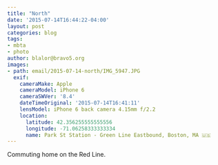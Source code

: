 ```yaml
---
title: "North"
date: '2015-07-14T16:44:22-04:00'
layout: post
categories: blog
tags:
- mbta
- photo
author: blalor@bravo5.org
images:
- path: email/2015-07-14-north/IMG_5947.JPG
  exif:
    cameraMake: Apple
    cameraModel: iPhone 6
    cameraSWVer: '8.4'
    dateTimeOriginal: '2015-07-14T16:41:11'
    lensModel: iPhone 6 back camera 4.15mm f/2.2
    location:
      latitude: 42.356255555555556
      longitude: -71.06258333333334
      name: Park St Station - Green Line Eastbound, Boston, MA 🇺🇸
---
```



Commuting home on the Red Line. 


